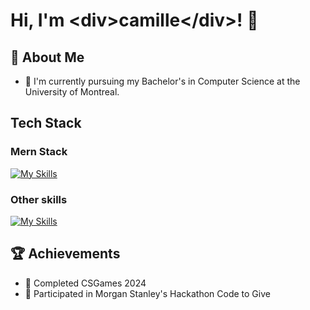 # Hi, I'm \<div>camille\</div>! 👋

## 🚀 About Me

- 🔭 I'm currently pursuing my Bachelor's in Computer Science at the University of Montreal.

## Tech Stack
### Mern Stack
[![My Skills](https://skillicons.dev/icons?i=js,ts,react,nodejs,expressjs,mongodb,html,css)](https://skillicons.dev)
### Other skills
[![My Skills](https://skillicons.dev/icons?i=pythonjava,mysql,postgresql,c)](https://skillicons.dev)

## 🏆 Achievements

- 🌟 Completed CSGames 2024
- 🌟 Participated in Morgan Stanley's Hackathon Code to Give 
